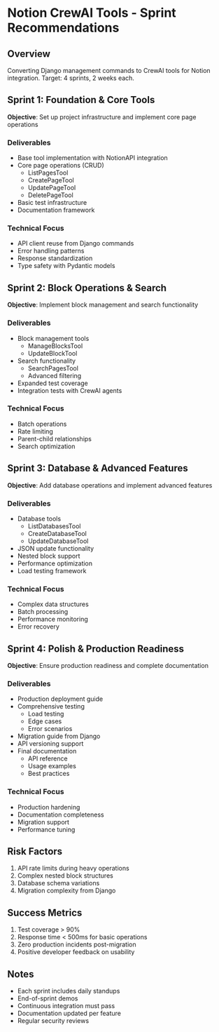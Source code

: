 # Notion CrewAI Tools - Sprint Recommendations

## Overview
Converting Django management commands to CrewAI tools for Notion integration.
Target: 4 sprints, 2 weeks each.

## Sprint 1: Foundation & Core Tools
**Objective**: Set up project infrastructure and implement core page operations

### Deliverables
- Base tool implementation with NotionAPI integration
- Core page operations (CRUD)
  - ListPagesTool
  - CreatePageTool
  - UpdatePageTool
  - DeletePageTool
- Basic test infrastructure
- Documentation framework

### Technical Focus
- API client reuse from Django commands
- Error handling patterns
- Response standardization
- Type safety with Pydantic models

## Sprint 2: Block Operations & Search
**Objective**: Implement block management and search functionality

### Deliverables
- Block management tools
  - ManageBlocksTool
  - UpdateBlockTool
- Search functionality
  - SearchPagesTool
  - Advanced filtering
- Expanded test coverage
- Integration tests with CrewAI agents

### Technical Focus
- Batch operations
- Rate limiting
- Parent-child relationships
- Search optimization

## Sprint 3: Database & Advanced Features
**Objective**: Add database operations and implement advanced features

### Deliverables
- Database tools
  - ListDatabasesTool
  - CreateDatabaseTool
  - UpdateDatabaseTool
- JSON update functionality
- Nested block support
- Performance optimization
- Load testing framework

### Technical Focus
- Complex data structures
- Batch processing
- Performance monitoring
- Error recovery

## Sprint 4: Polish & Production Readiness
**Objective**: Ensure production readiness and complete documentation

### Deliverables
- Production deployment guide
- Comprehensive testing
  - Load testing
  - Edge cases
  - Error scenarios
- Migration guide from Django
- API versioning support
- Final documentation
  - API reference
  - Usage examples
  - Best practices

### Technical Focus
- Production hardening
- Documentation completeness
- Migration support
- Performance tuning

## Risk Factors
1. API rate limits during heavy operations
2. Complex nested block structures
3. Database schema variations
4. Migration complexity from Django

## Success Metrics
1. Test coverage > 90%
2. Response time < 500ms for basic operations
3. Zero production incidents post-migration
4. Positive developer feedback on usability

## Notes
- Each sprint includes daily standups
- End-of-sprint demos
- Continuous integration must pass
- Documentation updated per feature
- Regular security reviews 